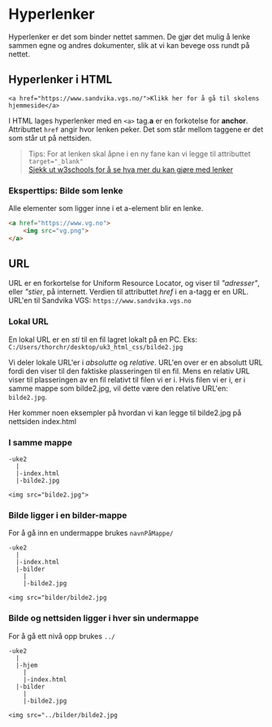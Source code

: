 # Hyperlenker

Hyperlenker er det som binder nettet sammen.
De gjør det mulig å lenke sammen egne og andres dokumenter, slik at vi kan bevege oss rundt på nettet.

## Hyperlenker i HTML

`<a href="https://www.sandvika.vgs.no/">Klikk her for å gå til skolens hjemmeside</a>`

I HTML lages hyperlenker med en `<a>` tag.**a** er en forkotelse for **anchor**.
Attributtet `href` angir hvor lenken peker.
Det som står mellom taggene er det som står ut på nettsiden.

> Tips: For at lenken skal åpne i en ny fane kan vi legge til attributtet `target="_blank"`   
> [Sjekk ut w3schools for å se hva mer du kan gjøre med lenker](https://www.w3schools.com/tags/tag_a.asp)

### Eksperttips: Bilde som lenke

Alle elementer som ligger inne i et a-element blir en lenke.

```HTML
<a href="https://www.vg.no">
    <img src="vg.png">
</a>
```

## URL

URL er en forkortelse for Uniform Resource Locator, og viser til *"adresser"*, eller *"stier*, på internett.
Verdien til attributtet *href* i en a-tagg er en URL.
URL'en til Sandvika VGS: `https://www.sandvika.vgs.no`

### Lokal URL

En lokal URL er en *sti* til en fil lagret lokalt på en PC.
Eks: `C:/Users/thorchr/desktop/uk3_html_css/bilde2.jpg`

Vi deler lokale URL'er i *absolutte* og *relative*.
URL'en over er en absolutt URL fordi den viser til den faktiske plasseringen til en fil.
Mens en relativ URL viser til plasseringen av en fil relativt til filen vi er i.
Hvis filen vi er i, er i samme mappe som bilde2.jpg, vil dette være den relative URL'en: `bilde2.jpg`.

Her kommer noen eksempler på hvordan vi kan legge til bilde2.jpg på nettsiden index.html

### I samme mappe

```
-uke2
  |
  |-index.html
  |-bilde2.jpg
```
`<img src="bilde2.jpg">`

### Bilde ligger i en bilder-mappe

For å gå inn en undermappe brukes `navnPåMappe/`

```
-uke2
  |
  |-index.html
  |-bilder
    |
    |-bilde2.jpg
```
`<img src="bilder/bilde2.jpg`

### Bilde og nettsiden ligger i hver sin undermappe

For å gå ett nivå opp brukes `../`

```
-uke2
  |
  |-hjem
    |
    |-index.html
  |-bilder
    |
    |-bilde2.jpg
```
`<img src="../bilder/bilde2.jpg`